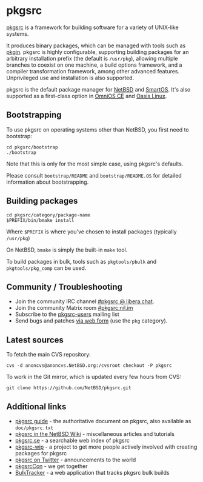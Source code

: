 pkgsrc
======

[pkgsrc](https://pkgsrc.org) is a framework for building software for a
variety of UNIX-like systems.

It produces binary packages, which can be managed with tools such as
[pkgin](http://pkgin.net/). pkgsrc is highly configurable, supporting
building packages for an arbitrary installation prefix (the default is
`/usr/pkg`), allowing multiple branches to coexist on one machine, a
build options framework, and a compiler transformation framework, among
other advanced features. Unprivileged use and installation is also supported.

pkgsrc is the default package manager for [NetBSD](https://www.NetBSD.org/)
and [SmartOS](https://www.tritondatacenter.com/smartos).
It's also supported as a first-class option in [OmniOS CE](https://omniosce.org/)
and [Oasis Linux](https://github.com/oasislinux/oasis).


Bootstrapping
-------------

To use pkgsrc on operating systems other than NetBSD, you first need to
bootstrap:

	cd pkgsrc/bootstrap
	./bootstrap

Note that this is only for the most simple case, using pkgsrc's defaults.

Please consult `bootstrap/README` and `bootstrap/README.OS` for detailed
information about bootstrapping.

Building packages
-----------------

	cd pkgsrc/category/package-name
	$PREFIX/bin/bmake install

Where `$PREFIX` is where you've chosen to install packages
(typically `/usr/pkg`)

On NetBSD, `bmake` is simply the built-in `make` tool.

To build packages in bulk, tools such as `pkgtools/pbulk` and
`pkgtools/pkg_comp` can be used.

Community / Troubleshooting
---------------------------

- Join the community IRC channel [#pkgsrc @ libera.chat](https://web.libera.chat/#pkgsrc).
- Join the community Matrix room [#pkgsrc:nil.im](https://matrix.to/#/!YcdqKPizLfuTGHacZp:matrix.org)
- Subscribe to the [pkgsrc-users](https://www.NetBSD.org/mailinglists/#pkgsrc-users) mailing list
- Send bugs and patches [via web form](https://www.NetBSD.org/cgi-bin/sendpr.cgi?gndb=netbsd) (use the `pkg` category).

Latest sources
--------------

To fetch the main CVS repository:

	cvs -d anoncvs@anoncvs.NetBSD.org:/cvsroot checkout -P pkgsrc

To work in the Git mirror, which is updated every few hours from CVS:

	git clone https://github.com/NetBSD/pkgsrc.git

Additional links
----------------

- [pkgsrc guide](https://www.NetBSD.org/docs/pkgsrc/) - the authoritative document on pkgsrc, also available as `doc/pkgsrc.txt`
- [pkgsrc in the NetBSD Wiki](https://wiki.NetBSD.org/pkgsrc/) - miscellaneous articles and tutorials
- [pkgsrc.se](https://pkgsrc.se/) - a searchable web index of pkgsrc
- [pkgsrc-wip](https://pkgsrc.org/wip/) - a project to get more people actively involved with creating packages for pkgsrc
- [pkgsrc on Twitter](https://twitter.com/pkgsrc) - announcements to the world
- [pkgsrcCon](https://pkgsrc.org/pkgsrcCon) - we get together
- [BulkTracker](https://bulktracker.appspot.com/) - a web application that tracks pkgsrc bulk builds
